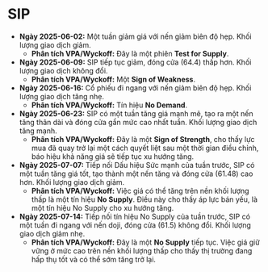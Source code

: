 # SIP

- **Ngày 2025-06-02:** Một tuần giảm giá với nến giảm biên độ hẹp. Khối lượng giao dịch giảm.
    - **Phân tích VPA/Wyckoff:** Đây là một phiên **Test for Supply**.
- **Ngày 2025-06-09:** SIP tiếp tục giảm, đóng cửa (64.4) thấp hơn. Khối lượng giao dịch không đổi.
    - **Phân tích VPA/Wyckoff:** Một **Sign of Weakness**.
- **Ngày 2025-06-16:** Cổ phiếu đi ngang với nến giảm biên độ hẹp. Khối lượng giao dịch tăng nhẹ.
    - **Phân tích VPA/Wyckoff:** Tín hiệu **No Demand**.
- **Ngày 2025-06-23:** SIP có một tuần tăng giá mạnh mẽ, tạo ra một nến tăng thân dài và đóng cửa gần mức cao nhất tuần. Khối lượng giao dịch tăng mạnh.
    - **Phân tích VPA/Wyckoff:** Đây là một **Sign of Strength**, cho thấy lực mua đã quay trở lại một cách quyết liệt sau một thời gian điều chỉnh, báo hiệu khả năng giá sẽ tiếp tục xu hướng tăng.
- **Ngày 2025-07-07:** Tiếp nối Dấu hiệu Sức mạnh của tuần trước, SIP có một tuần tăng giá tốt, tạo thành một nến tăng và đóng cửa (61.48) cao hơn. Khối lượng giao dịch giảm.
    - **Phân tích VPA/Wyckoff:** Việc giá có thể tăng trên nền khối lượng thấp là một tín hiệu **No Supply**. Điều này cho thấy áp lực bán yếu, là một tín hiệu No Supply cho xu hướng tăng.
- **Ngày 2025-07-14:** Tiếp nối tín hiệu No Supply của tuần trước, SIP có một tuần đi ngang với nến doji, đóng cửa (61.5) không đổi. Khối lượng giao dịch giảm nhẹ.
    - **Phân tích VPA/Wyckoff:** Đây là một **No Supply** tiếp tục. Việc giá giữ vững ở mức cao trên nền khối lượng thấp cho thấy thị trường đang hấp thụ tốt và có thể sớm tăng trở lại.



